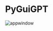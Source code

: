 # PyGuiGPT

![appwindow](https://github.com/debu1207/PyGuiGPT/assets/66241098/1a2e4216-cb4a-4576-9272-65678d17151a)
